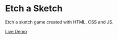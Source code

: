 # Etch a Sketch

Etch a sketch game created with HTML, CSS and JS.

[Live Demo](https://joshlitam.github.io/etch-a-sketch/)
